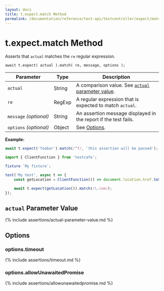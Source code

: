 ```yaml
---
layout: docs
title: t.expect.match Method
permalink: /documentation/reference/test-api/testcontroller/expect/match.html
---
```

# t.expect.match Method

Asserts that `actual` matches the `re` regular expression.

```text
await t.expect( actual ).match( re, message, options );
```

Parameter              | Type                                              | Description
---------------------- | ------------------------------------------------- | ------------------------------------------------------------------------------------------------------------------
`actual`             | String | A comparison value. See [`actual` parameter value](#actual-parameter-value).
`re`             | RegExp | A regular expression that is expected to match `actual`.
`message`&#160;*(optional)* | String   | An assertion message displayed in the report if the test fails.
`options`&#160;*(optional)* | Object   | See [Options](#options).

**Example:**

```js
await t.expect('foobar').match(/^f/, 'this assertion will be passed');
```

```js
import { ClientFunction } from 'testcafe';

fixture `My fixture`;

test('My test', async t => {
    const getLocation = ClientFunction(() => document.location.href.toString());

    await t.expect(getLocation()).match(/\.com/);
});
```

## `actual` Parameter Value

{% include assertions/actual-parameter-value.md %}

## Options

### options.timeout

{% include assertions/timeout.md %}

### options.allowUnawaitedPromise

{% include assertions/allowunawaitedpromise.md %}
